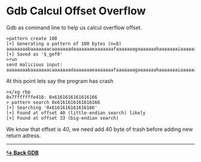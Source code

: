# Gdb Calcul Offset Overflow

Gdb as command line to help us calcul overflow offset.

```gdb
>pattern create 100
[+] Generating a pattern of 100 bytes (n=8)
aaaaaaaabaaaaaaacaaaaaaadaaaaaaaeaaaaaaafaaaaaaagaaaaaaahaaaaaaaiaaaaaaajaaaaaaakaaaaaaalaaaaaaamaaa
[+] Saved as '$_gef0'
>run
send malicious input:
aaaaaaaabaaaaaaacaaaaaaadaaaaaaaeaaaaaaafaaaaaaagaaaaaaahaaaaaaaiaaaaaaajaaaaaaakaaaaaaalaaaaaaamaaa
```

At this point lets say the program has crash

```gdb
>x/xg rbp
0x7fffffffe418: 0x6161616161616166
> pattern search 0x6161616161616166
[+] Searching '0x6161616161616166'
[+] Found at offset 40 (little-endian search) likely
[+] Found at offset 33 (big-endian search)
```

We know that offset is 40, we need add 40 byte of trash before adding new return adress.

---

[**:arrow_right_hook: Back GDB**](/tools/gdb/gdb-gef.md)